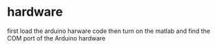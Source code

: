 # hardware
first load the arduino harware code
then turn on the matlab and find the COM port of the Arduino hardware
